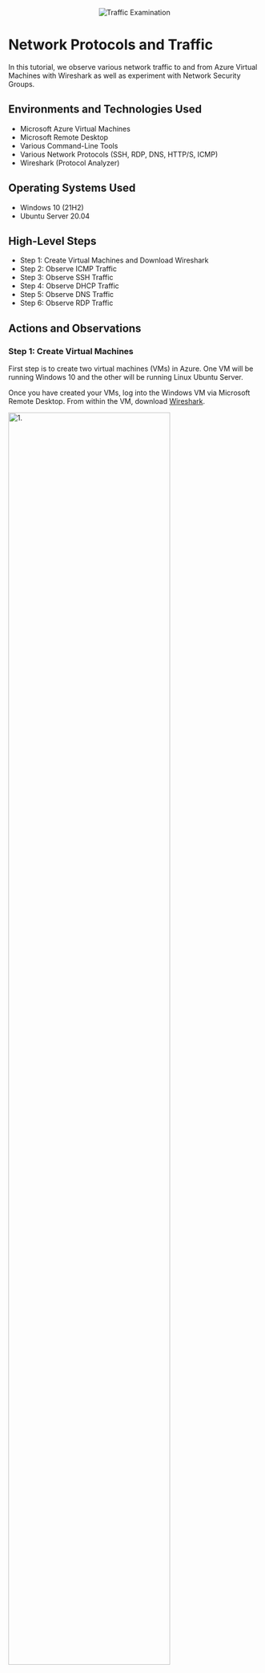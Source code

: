 <p align="center">
<img src="https://i.imgur.com/Ua7udoS.png" alt="Traffic Examination"/>
</p>

<h1>Network Protocols and Traffic</h1>

In this tutorial, we observe various network traffic to and from Azure Virtual Machines with Wireshark as well as experiment with Network Security Groups.

<p></p>

<h2>Environments and Technologies Used</h2>

- Microsoft Azure Virtual Machines
- Microsoft Remote Desktop
- Various Command-Line Tools
- Various Network Protocols (SSH, RDP, DNS, HTTP/S, ICMP)
- Wireshark (Protocol Analyzer)

<h2>Operating Systems Used </h2>

- Windows 10 (21H2)
- Ubuntu Server 20.04

<h2>High-Level Steps</h2>

- Step 1: Create Virtual Machines and Download Wireshark
- Step 2: Observe ICMP Traffic
- Step 3: Observe SSH Traffic
- Step 4: Observe DHCP Traffic
- Step 5: Observe DNS Traffic
- Step 6: Observe RDP Traffic

<h2>Actions and Observations</h2>

<h3>Step 1: Create Virtual Machines</h3>

First step is to create two virtual machines (VMs) in Azure. One VM will be running Windows 10 and the other will be running Linux Ubuntu Server. 


Once you have created your VMs, log into the Windows VM via Microsoft Remote Desktop. From within the VM, download [Wireshark](https://www.wireshark.org/download.html).

<p>
<img src="https://i.imgur.com/RNIQfXU.png" height="80%" width="80%" alt="1."/>
</p>

<p>
<img src="https://i.imgur.com/rs7U7jF.jpg" height="80%" width="80%" alt="2."/>
</p>

<p>
<img src="https://i.imgur.com/8yQQZhk.png" height="80%" width="80%" alt="3."/>
</p>

<h3>Step 2: Observe ICMP Traffic</h3>
Next, we'll begin to use Wireshark. Wireshark is a network protocol analyzer and you can use it to observe the capturing of packets from a network connection. Before starting, grab the private Internet Protocol (IP) address of the Linux VM first.

<p>
<img src="https://i.imgur.com/3pIAgHZ.png" height="80%" width="80%" alt="4."/>
</p>

Internet Control Message Proctol or ICMP is a network protocol that determines if there is communication issues. It is primarily used to report errors. 

<p></p>

Next, open up Wireshark and Windows Powershell. In Wireshark, type in "icmp" in the green bar. In Powershell ping the Linux VM's private IP address (10.0.0.5 in my example). Then ping a public website (Google). Observe the network traffic in both Wireshark and Powershell. Then setup a perpetual ping using "ping -t" + Linux VM's private IP in Powershell. 

<p>
<img src="https://i.imgur.com/kMrYzBv.png" height="80%" width="80%" alt="5."/>
</p>

<p>
<img src="https://i.imgur.com/TCqeO8Y.png" height="80%" width="80%" alt="6."/>
</p>

<p>
<img src="https://i.imgur.com/8Xf0HsI.png" height="80%" width="80%" alt="7."/>
</p>

Next, we'll observe what happens when we block the ICMP traffic. Go back to the Linux VM's Azure Portal, then click on Networking. From Networking, click "Add inbound port rule" -> check ICMP -> check Deny, then click "Add". 

<p></p>
This area of Azure is known as Network Security Groups (NSGs). It is basically a firewall in Azure as you can set security rules for your resources. 

<p>
<img src="https://i.imgur.com/e6iXBCO.png" height="80%" width="80%" alt="8."/>
</p>

<p>
<img src="https://i.imgur.com/PrGxlov.png" height="80%" width="80%" alt="9."/>
</p>

<p>
<img src="https://i.imgur.com/bwpeK06.png" height="80%" width="80%" alt="10."/>
</p>

<p>
<img src="https://i.imgur.com/OauiJnP.png" height="80%" width="80%" alt="11."/>
</p>

Once this is done, go back into the Windows VM and observe the changes in Wireshark and Powershell. Since ICMP traffic is being denied, the requests to are timing out and are showing no response.

<p>
<img src="https://i.imgur.com/67vfgoD.png" height="80%" width="80%" alt="12."/>
</p>

Next, we'll go back to the Azure Portal and set allow ICMP traffic again. You can either delete the rule or set it to allow. Observe the changes in Wireshark and Powershell again. To stop the perpetual ping, just press "Control" + "C". 

<p>
<img src="https://i.imgur.com/rGYfCyI.png" height="80%" width="80%" alt="13."/>
</p>

<p>
<img src="https://i.imgur.com/DumDUJd.png" height="80%" width="80%" alt="14."/>
</p>

<h3>Step 3: Observe SSH Traffic</h3>
Next, we'll observe SSH traffic. Secure Shell Protocol or SSH is a network protocol which allows a secure connection to another machines Command Line Interface (CLI). 

<p> </p>
Filter ssh traffic in Wireshark. Then type "ssh" + the Linux VM's private IP address. Powershell will prompt you to login, so use the Linux VM's login credentials. Once you are logged in via SSH, you can begin to play around with it by using Linux commands such as "cd", "pwd", etc. To exit SSH just type "exit". 

<p>
<img src="https://i.imgur.com/2hRFoSS.png" height="80%" width="80%" alt="15."/>
</p>

<p>
<img src="https://i.imgur.com/sa57YlF.png" height="80%" width="80%" alt="16."/>
</p>

<h3>Step 4: Observe DHCP Traffic</h3>
Next, we'll observe DHCP traffic. Dynamic Host Configuration Protocol or DHCP is the network protocol responsible for automatically assigning IP addresses.

<p></p>
Filter DHCP traffic in Wireshark. In Powershell, type the command "ipconfig /renew" and observe the changes. 

<p>
<img src="https://i.imgur.com/DI56TjI.png" height="80%" width="80%" alt="17."/>
</p>

<h3>Step 5: Observe DNS Traffic</h3>
Next, we'll observe DNS traffic. Domain Name System or DNS is the network protocol that transforms Fully Qualified Domain Names (FQDNs) into their assigned IP addresses. Type DNS in Wireshark and the command nslookup. I used Google and Disney in this example. 

<p></p>

If you want to learn about DNS, please see my lab on it [here](https://github.com/klcarpio/Understanding-DNS).

<p>
<img src="https://i.imgur.com/vnVMyIj.png" height="80%" width="80%" alt="18."/>
</p>

<h3>Step 6: Observe RDP Traffic</h3>
Finally, we'll observe RDP traffic. Remote Desktop Protoctol or RDP is the protocol that allows the remote connection to another computer and complete control of the Graphical User Interface (GUI). Type RDP in Wireshark and observe the traffic. Since it is a VM, you can see there is a lot of RDP traffic. 

<p>
<img src="https://i.imgur.com/7IuT1yZ.png" height="80%" width="80%" alt="19."/>
</p>

Thank you for checking out this tutorial. It should have helped you gain a better understanding of network protocols and how network traffic works. 


**REMEMBER TO DELETE YOUR RESOURCES ONCE YOU ARE DONE WITH THE LAB!**
